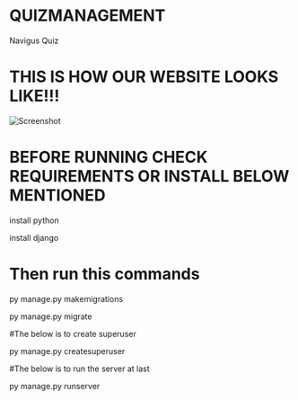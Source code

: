 # QUIZMANAGEMENT
Navigus Quiz


# THIS IS HOW OUR WEBSITE LOOKS LIKE!!!

![Screenshot](Screenshot(1434).png)



# BEFORE RUNNING CHECK REQUIREMENTS OR INSTALL BELOW MENTIONED 

install python

install django


# Then run this commands

 py manage.py makemigrations
 
py manage.py migrate
 
#The below is to create superuser

 py manage.py createsuperuser 

#The below is to run the server at last

  py manage.py runserver

